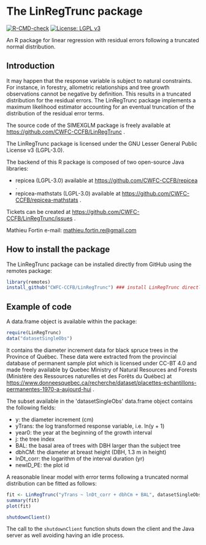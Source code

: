 The LinRegTrunc package
=======================

<!-- badges: start -->
[![R-CMD-check](https://github.com/CWFC-CCFB/LinRegTrunc/actions/workflows/R-CMD-check.yaml/badge.svg)](https://github.com/CWFC-CCFB/LinRegTrunc/actions/workflows/R-CMD-check.yaml)
[![License: LGPL v3](https://img.shields.io/badge/License-LGPL_v3-blue.svg)](https://www.gnu.org/licenses/lgpl-3.0)
<!-- badges: end -->

An R package for linear regression with residual errors following a truncated normal distribution.

## Introduction

It may happen that the response variable is subject to natural constraints. For instance, in forestry, allometric relationships and tree growth observations cannot be negative by definition. 
This results in a truncated distribution for the residual errors. The LinRegTrunc package implements a maximum likelihood estimator accounting for an eventual truncation of the distribution of
the residual error terms. 

The source code of the SIMEXGLM package is freely available at https://github.com/CWFC-CCFB/LinRegTrunc .

The LinRegTrunc package is licensed under the GNU Lesser General Public License v3 (LGPL-3.0).

The backend of this R package is composed of two open-source Java libraries:
* repicea (LGPL-3.0) available at https://github.com/CWFC-CCFB/repicea .
* repicea-mathstats (LGPL-3.0) available at https://github.com/CWFC-CCFB/repicea-mathstats .

Tickets can be created at https://github.com/CWFC-CCFB/LinRegTrunc/issues .

Mathieu Fortin
e-mail: mathieu.fortin.re@gmail.com

## How to install the package

The LinRegTrunc package can be installed directly from GitHub using the remotes package:

~~~R
library(remotes)
install_github("CWFC-CCFB/LinRegTrunc") ### install LinRegTrunc directly from GitHub
~~~

## Example of code

A data.frame object is available within the package: 

~~~R
require(LinRegTrunc)
data("datasetSingleObs")
~~~

It contains the diameter increment data for black spruce trees in the Province of Québec. These data 
were extracted from the provincial database of permanent sample plot which is licensed under CC-BT 4.0 and
made freely available by Quebec Ministry of Natural Resources and Forests (Ministère des Ressources naturelles et des
Forêts du Québec) at https://www.donneesquebec.ca/recherche/dataset/placettes-echantillons-permanentes-1970-a-aujourd-hui .

The subset available in the 'datasetSingleObs' data.frame object contains the following fields:

* y: the diameter increment (cm)
* yTrans: the log transformed response variable, i.e. ln(y + 1)
* year0: the year at the beginning of the growth interval
* j: the tree index
* BAL: the basal area of trees with DBH larger than the subject tree
* dbhCM: the diameter at breast height (DBH, 1.3 m in height)
* lnDt_corr: the logarithm of the interval duration (yr)
* newID_PE: the plot id

A reasonable linear model with error terms following a truncated normal distribution can be fitted as follows: 

~~~R 
fit <- LinRegTrunc("yTrans ~ lnDt_corr + dbhCm + BAL", datasetSingleObs, 0) # truncation below 0
summary(fit)
plot(fit)

shutdownClient()
~~~

The call to the <code>shutdownClient</code> function shuts down the client and the Java server as well avoiding having an idle process. 

